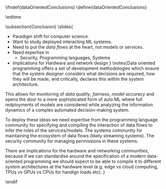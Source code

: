 \ifndef{dataOrientedConclusions}
\define{dataOrientedConclusions}

\editme

\subsection{Conclusion}
\slides{
* Paradigm shift for computer science.
* Want to study deployed interacting ML systems.
* Need to put the *data flows* at the heart, not models or services.
* Need expertise in 
   * Security, Programming languages, Systems
* Implications for Hardware and network design
}
\notes{Data oriented programming offers a set of development methodologies which ensure that the system designer considers what decisions are required, how they will be made, and critically, declares this within the system architecture.

This allows for monitoring of *data quality*, *fairness*, *model accuracy* and opens the door to a more sophisticated form of auto ML where full redployments of models are considered while analyzing the information dynamics of a complex automated decision-making system.

To deploy these ideas we need expertise from the programming language community for specifying and compiling the interaction of data flows to infer the roles of the services/models. The systems community for maintaining the ecosystem of data flows (likely streaming systems). The security community for managing permissions in these systems. 

There are implications for the hardware and networking communities, because if we can standardise around the specification of a modern data-oriented programming we should expect to be able to compile it to different system architectures at the hardware level (e.g. edge vs cloud computing, TPUs vs GPUs vs CPUs for handign loads etc).
}

\endif
